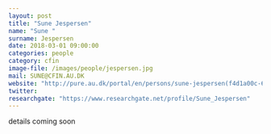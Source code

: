 ```yaml
---
layout: post
title: "Sune Jespersen"
name: "Sune "
surname: Jespersen
date: 2018-03-01 09:00:00
categories: people
category: cfin
image-file: /images/people/jespersen.jpg
mail: SUNE@CFIN.AU.DK
website: "http://pure.au.dk/portal/en/persons/sune-jespersen(f4d1a00c-677b-4aca-b9b0-c7ad14f1fddc).html"
twitter:
researchgate: "https://www.researchgate.net/profile/Sune_Jespersen"
---
```


details coming soon
